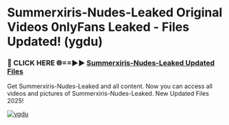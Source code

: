 # Summerxiris-Nudes-Leaked Original Videos 0nlyFans Leaked - Files Updated! (ygdu)

<h3>🔴 CLICK HERE 🌐==►► <a href="https://tinyurl.com/5h6xmrr3" rel="nofollow">Summerxiris-Nudes-Leaked Updated Files</a></h3>

Get Summerxiris-Nudes-Leaked and all content. Now you can access all videos and pictures of Summerxiris-Nudes-Leaked. New Updated Files 2025!

[![ygdu](https://i.imgur.com/KVD873Z.gif)](https://tinyurl.com/5h6xmrr3)
